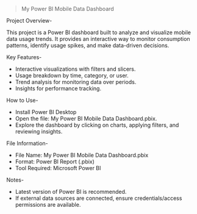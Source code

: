 >My Power BI Mobile Data Dashboard

Project Overview-

This project is a Power BI dashboard built to analyze and visualize mobile data usage trends. It provides an interactive way to monitor consumption patterns, identify usage spikes, and make data-driven decisions.

Key Features-

- Interactive visualizations with filters and slicers.
- Usage breakdown by time, category, or user.
- Trend analysis for monitoring data over periods.
- Insights for performance tracking.

How to Use-

- Install Power BI Desktop
- Open the file: My Power BI Mobile Data Dashboard.pbix.
- Explore the dashboard by clicking on charts, applying filters, and reviewing insights.

File Information-

- File Name: My Power BI Mobile Data Dashboard.pbix
- Format: Power BI Report (.pbix)
- Tool Required: Microsoft Power BI

Notes-

- Latest version of Power BI is recommended.
- If external data sources are connected, ensure credentials/access permissions are available.
